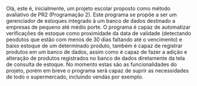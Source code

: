 Olá, este é, inicialmente, um projeto escolar proposto como método avaliativo de PR2 (Programação 2).
Este programa se propõe a ser um gerenciador de estoques integrado à um banco de dados destinado a empresas de pequeno até médio porte. O programa é capaz de automatizar verificações de estoque como proximidade da data de validade (detectando peodutos que estão com menos de 30 dias faltando até o vencimento) e baixo estoque de um determinado produto, também é capaz de registrar produtos em um banco de dados, assim como é capaz de fazer a adição e alteração de produtos registrados no banco de dados diretamente da tela de consulta de estoque.
No momento estas são as funcionalidades do projeto, porém em breve o programa será capaz de suprir as necessidades de todo o supermercado, incluindo vendas por exemplo.
